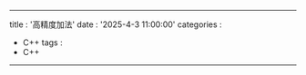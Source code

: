 ***
title : '高精度加法'
date : '2025-4-3 11:00:00'
categories :
  - C++
tags :
  - C++
***

##

```cpp

```
